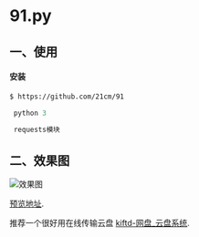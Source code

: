 91.py
================

## 一、使用

#### 安装

``` bash
$ https://github.com/21cm/91
```

``` python 环境 
 python 3 
 
 requests模块
```

## 二、效果图

![效果图](https://i.loli.net/2019/03/04/5c7c920fa8b92.png)

[预览地址][1].

推荐一个很好用在线传输云盘 [kiftd-网盘_云盘系统][2].
 
[1]: http://39.96.182.246:1234/home.html
[2]: https://gitee.com/kohgylw/kiftd


